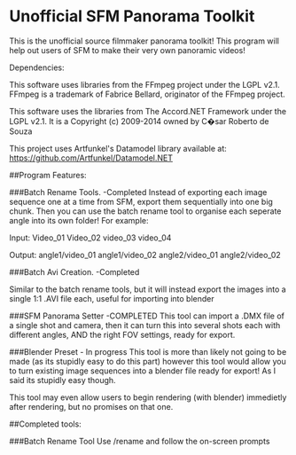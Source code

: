 # Unofficial SFM Panorama Toolkit

This is the unofficial source filmmaker panorama toolkit! This program will help out users of SFM to make their very own panoramic videos!

Dependencies: 

This software uses libraries from the FFmpeg project under the LGPL v2.1. 
FFmpeg is a trademark of Fabrice Bellard, originator of the FFmpeg project.


This software uses the libraries from The Accord.NET Framework under the LGPL v2.1. It is a Copyright (c) 2009-2014 owned by C�sar Roberto de Souza <cesarsouza at gmail.com>

This project uses Artfunkel's Datamodel library available at: https://github.com/Artfunkel/Datamodel.NET

##Program Features: 

###Batch Rename Tools. -Completed
Instead of exporting each image sequence one at a time from SFM, export them sequentially into one big chunk. Then you can use the batch rename tool to organise each seperate angle into its own folder! For example:

Input:
Video_01
Video_02
video_03
video_04

Output:
angle1/video_01
angle1/video_02
angle2/video_01
angle2/video_02

###Batch Avi Creation. -Completed

Similar to the batch rename tools, but it will instead export the images into a single 1:1 .AVI file each, useful for importing into blender

###SFM Panorama Setter -COMPLETED
This tool can import a .DMX file of a single shot and camera, then it can turn this into several shots each with different angles, AND the right FOV settings, ready for export.


###Blender Preset - In progress
This tool is more than likely not going to be made (as its stupidly easy to do this part) however this tool would allow you to turn existing image sequences into a blender file ready for export! As I said its stupidly easy though. 


This tool may even allow users to begin rendering (with blender) immedietly after rendering, but no promises on that one. 


##Completed tools: 

###Batch Rename Tool
Use /rename and follow the on-screen prompts

